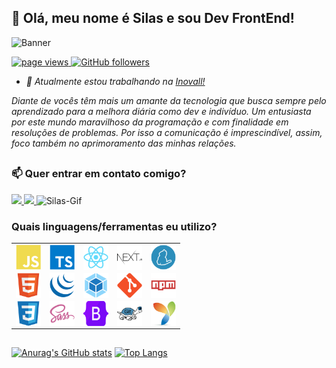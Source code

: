 ## 👋 Olá, meu nome é Silas e sou Dev FrontEnd!

![Banner](https://camo.githubusercontent.com/5dc6ee33381917e41fc9c4951799268998f11a9b864399bf79a0842e4f9b194d/68747470733a2f2f692e696d6775722e636f6d2f315a76566b44632e676966)

<p align="left">
  <a href="https://github.com/silasmasay">
    <img src="https://komarev.com/ghpvc/?username=silasmasay" alt="page views" />
  </a>
  <a href="https://github.com/silasmasay?tab=followers">
    <img alt="GitHub followers" src="https://img.shields.io/github/followers/silasmasay?color=green&logo=github">
  </a>
</p>

- <i>🔭 Atualmente estou trabalhando na <a target="_blank" href="https://www.inovall.com.br/beta/index.php">Inovall!</a></i>

<i>Diante de vocês têm mais um amante da tecnologia que busca sempre pelo aprendizado para a melhora diária como dev e indivíduo. Um entusiasta por este mundo maravilhoso da programação e com finalidade em resoluções de problemas. Por isso a comunicação é imprescindível, assim, foco também no aprimoramento das minhas relações.</i>

##

### 📫 Quer entrar em contato comigo?

<a href="https://www.linkedin.com/in/silas-masay-892b74167/" target="_blank">
  <img src="https://img.shields.io/badge/-LinkedIn-%230077B5?style=for-the-badge&logo=linkedin&logoColor=white" target="_blank">
</a>
<a href="mailto:silasmasay19@gmail.com">
  <img src="https://img.shields.io/badge/-Gmail-%23333?style=for-the-badge&logo=gmail&logoColor=white" target="_blank">
</a>

<img alt="Silas-Gif" src="https://media3.giphy.com/media/aNeyXVMrED6fUO1Exy/giphy.gif">


### Quais linguagens/ferramentas eu utilizo?
<table>
  <tbody>
    <tr>
      <td><img align="center" title="javascript" alt="Silas-Js" height="40" width="40" src="https://raw.githubusercontent.com/devicons/devicon/master/icons/javascript/javascript-plain.svg"></td>
      <td><img align="center" title="typescript" alt="Silas-Ts" height="40" width="40" src="https://raw.githubusercontent.com/devicons/devicon/master/icons/typescript/typescript-plain.svg"></td>
      <td><img align="center" title="react.js" alt="Silas-React" height="40" width="40" src="https://raw.githubusercontent.com/devicons/devicon/master/icons/react/react-original.svg"></td>
      <td><img align="center" title="next.js" alt="Silas-Nextjs" height="40" width="40" src="https://raw.githubusercontent.com/devicons/devicon/master/icons/nextjs/nextjs-original-wordmark.svg"></td>
      <td><img align="center" title="yarn" alt="Silas-Yarn" height="40" width="40" src="https://raw.githubusercontent.com/devicons/devicon/master/icons/yarn/yarn-original.svg"></td>
    </tr>
    <tr>  
      <td><img align="center" title="html" alt="Silas-HTML" height="40" width="40" src="https://raw.githubusercontent.com/devicons/devicon/master/icons/html5/html5-original.svg"></td>
      <td><img align="center" title="jquery" alt="Silas-Jquery" height="40" width="40" src="https://raw.githubusercontent.com/devicons/devicon/master/icons/jquery/jquery-original.svg"></td>
      <td><img align="center" title="webpack" alt="Silas-Webpack" height="40" width="40" src="https://raw.githubusercontent.com/devicons/devicon/master/icons/webpack/webpack-original.svg"></td>
      <td><img align="center" title="git" alt="Silas-Git" height="40" width="40" src="https://raw.githubusercontent.com/devicons/devicon/master/icons/git/git-original.svg"></td>
      <td><img align="center" title="npm" alt="Silas-NPM" height="40" width="40" src="https://raw.githubusercontent.com/devicons/devicon/master/icons/npm/npm-original-wordmark.svg"></td>
    </tr>
    <tr>
      <td><img align="center" title="css" alt="Silas-CSS" height="40" width="40" src="https://raw.githubusercontent.com/devicons/devicon/master/icons/css3/css3-original.svg"></td>
      <td><img align="center" title="sass" alt="Silas-SASS" height="40" width="40" src="https://raw.githubusercontent.com/devicons/devicon/master/icons/sass/sass-original.svg"></td>
      <td><img align="center" title="bootstrap" alt="Silas-Bootstrap" height="40" width="40" src="https://raw.githubusercontent.com/devicons/devicon/master/icons/bootstrap/bootstrap-original.svg"></td>
      <td><img align="center" title="tortoise svn" alt="Silas-SVN" height="40" width="40" src="https://raw.githubusercontent.com/devicons/devicon/master/icons/tortoisegit/tortoisegit-original.svg"></td>
      <td><img align="center" title="yii" alt="Silas-Yii" height="40" width="40" src="https://raw.githubusercontent.com/devicons/devicon/master/icons/yii/yii-original.svg"></td>
    </tr>
  </tbody>
</table>

##
[![Anurag's GitHub stats](https://github-readme-stats.vercel.app/api?username=silasmasay&&locale=pt-br&bg_color=120,2dc1d0,5fe8a2&title_color=fff&text_color=fff)](https://github.com/anuraghazra/github-readme-stats)
[![Top Langs](https://github-readme-stats.vercel.app/api/top-langs/?username=silasmasay&layout=compact&locale=pt-br&bg_color=45,5fe8a2,2dc1d0&title_color=fff&text_color=fff)](https://github.com/anuraghazra/github-readme-stats)
